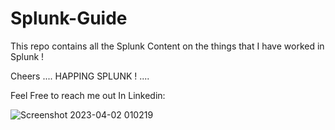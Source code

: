 # Splunk-Guide

This repo contains all the Splunk Content on the things that I have worked in Splunk !

Cheers .... HAPPING SPLUNK ! ....



Feel Free to reach me out In Linkedin:

![Screenshot 2023-04-02 010219](https://user-images.githubusercontent.com/125336591/229310629-bd880ee0-6157-4920-89d0-040b18dff03a.png)
